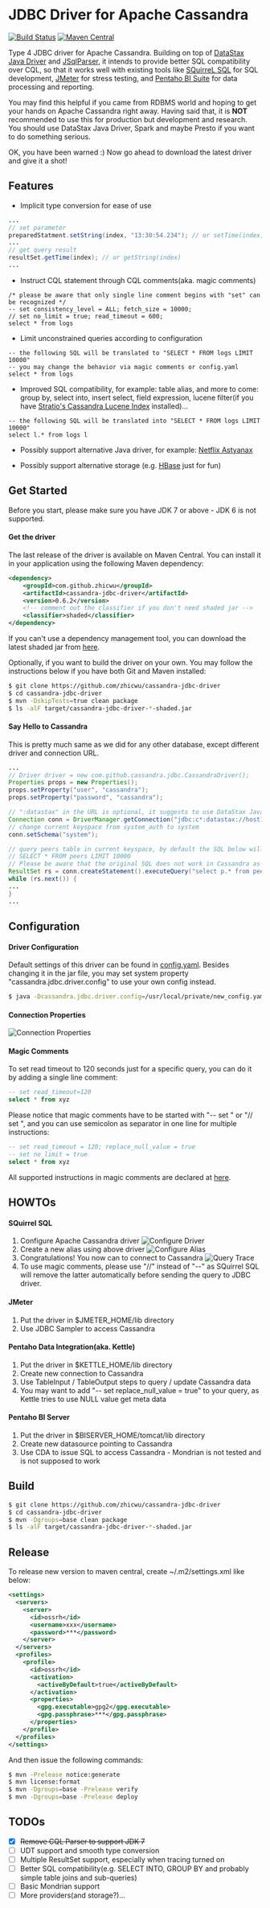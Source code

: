 # JDBC Driver for Apache Cassandra

[![Build Status](https://travis-ci.org/zhicwu/cassandra-jdbc-driver.svg?branch=master)](https://travis-ci.org/zhicwu/cassandra-jdbc-driver)
[![Maven Central](https://maven-badges.herokuapp.com/maven-central/com.github.zhicwu/cassandra-jdbc-driver/badge.svg)](https://search.maven.org/remote_content?g=com.github.zhicwu&a=cassandra-jdbc-driver&v=LATEST&c=shaded)

Type 4 JDBC driver for Apache Cassandra. Building on top of [DataStax Java Driver](https://github.com/datastax/java-driver/)
and [JSqlParser](https://github.com/JSQLParser/JSqlParser), it intends to provide better SQL compatibility over CQL,
so that it works well with existing tools like [SQuirreL SQL](http://www.squirrelsql.org/) for SQL development,
[JMeter](http://jmeter.apache.org) for stress testing, and [Pentaho BI Suite](http://community.pentaho.com/)
for data processing and reporting.

You may find this helpful if you came from RDBMS world and hoping to get your hands on Apache Cassandra right away.
Having said that, it is **NOT** recommended to use this for production but development and research. You should use
DataStax Java Driver, Spark and maybe Presto if you want to do something serious.

OK, you have been warned :) Now go ahead to download the latest driver and give it a shot!

## Features

* Implicit type conversion for ease of use
```java
...
// set parameter
preparedStatment.setString(index, "13:30:54.234"); // or setTime(index, new Time(1465536654234L))
...
// get query result
resultSet.getTime(index); // or getString(index)
...
```

* Instruct CQL statement through CQL comments(aka. magic comments)
```cql
/* please be aware that only single line comment begins with "set" can be recognized */
-- set consistency_level = ALL; fetch_size = 10000;
// set no_limit = true; read_timeout = 600;
select * from logs
```

* Limit unconstrained queries according to configuration
```cql
-- the following SQL will be translated to "SELECT * FROM logs LIMIT 10000"
-- you may change the behavior via magic comments or config.yaml
select * from logs
```

* Improved SQL compatibility, for example: table alias, and more to come: group by, select into, insert select,
field expression, lucene filter(if you have [Stratio's Cassandra Lucene Index](https://github.com/Stratio/cassandra-lucene-index) installed)...
```cql
-- the following SQL will be translated into "SELECT * FROM logs LIMIT 10000"
select l.* from logs l
```

* Possibly support alternative Java driver, for example: [Netflix Astyanax](https://github.com/Netflix/astyanax)

* Possibly support alternative storage (e.g. [HBase](http://hbase.apache.org/) just for fun)

## Get Started
Before you start, please make sure you have JDK 7 or above - JDK 6 is not supported.

#### Get the driver
The last release of the driver is available on Maven Central. You can install it in your application using
the following Maven dependency:
```xml
<dependency>
	<groupId>com.github.zhicwu</groupId>
	<artifactId>cassandra-jdbc-driver</artifactId>
	<version>0.6.2</version>
	<!-- comment out the classifier if you don't need shaded jar -->
	<classifier>shaded</classifier>
</dependency>
```
If you can't use a dependency management tool, you can download the latest shaded jar from
[here](http://central.maven.org/maven2/com/github/zhicwu/cassandra-jdbc-driver/).

Optionally, if you want to build the driver on your own. You may follow the instructions below if you have both Git
and Maven installed:
```bash
$ git clone https://github.com/zhicwu/cassandra-jdbc-driver
$ cd cassandra-jdbc-driver
$ mvn -DskipTests=true clean package
$ ls -alF target/cassandra-jdbc-driver-*-shaded.jar
```

#### Say Hello to Cassandra
This is pretty much same as we did for any other database, except different driver and connection URL.
```java
...
// Driver driver = new com.github.cassandra.jdbc.CassandraDriver();
Properties props = new Properties();
props.setProperty("user", "cassandra");
props.setProperty("password", "cassandra");

// ":datastax" in the URL is optional, it suggests to use DataStax Java driver as the provider to connect to Cassandra
Connection conn = DriverManager.getConnection("jdbc:c*:datastax://host1,host2/system_auth?consistencyLevel=ONE", props);
// change current keyspace from system_auth to system
conn.setSchema("system");

// query peers table in current keyspace, by default the SQL below will be translated into the following CQL:
// SELECT * FROM peers LIMIT 10000
// Please be aware that the original SQL does not work in Cassandra as table alias is not supported
ResultSet rs = conn.createStatement().executeQuery("select p.* from peers p");
while (rs.next()) {
...
}
...
```

## Configuration

#### Driver Configuration
Default settings of this driver can be found in [config.yaml](src/main/resources/config.yaml). Besides changing it
in the jar file, you may set system property "cassandra.jdbc.driver.config" to use your own config instead.
```bash
$ java -Dcassandra.jdbc.driver.config=/usr/local/private/new_config.yaml ...
```

#### Connection Properties
![Connection Properties](../../raw/master/resources/images/connection_properties.png)

#### Magic Comments
To set read timeout to 120 seconds just for a specific query, you can do it by adding a single line comment:
```sql
-- set read_timeout=120
select * from xyz
```
Please notice that magic comments have to be started with "-- set " or "// set ", and you can use semicolon as separator
in one line for multiple instructions:
```sql
-- set read_timeout = 120; replace_null_value = true
-- set no_limit = true
select * from xyz
```
All supported instructions in magic comments are declared at
[here](src/main/java/com/github/cassandra/jdbc/CassandraCqlStmtConfiguration.java).

## HOWTOs

#### SQuirrel SQL
1. Configure Apache Cassandra driver
    ![Configure Driver](../../raw/master/resources/images/configure_driver.png)
2. Create a new alias using above driver
    ![Configure Alias](../../raw/master/resources/images/configure_alias.png)
3. Congratulations! You now can to connect to Cassandra
    ![Query Trace](../../raw/master/resources/images/query_trace.png)
4. To use magic comments, please use "//" instead of "--" as SQuirrel SQL will remove the latter automatically
before sending the query to JDBC driver.

#### JMeter
1. Put the driver in $JMETER_HOME/lib directory
2. Use JDBC Sampler to access Cassandra

#### Pentaho Data Integration(aka. Kettle)
1. Put the driver in $KETTLE_HOME/lib directory
2. Create new connection to Cassandra
3. Use TableInput / TableOutput steps to query / update Cassandra data
4. You may want to add "-- set replace_null_value = true" to your query, as Kettle tries to use NULL value get meta data

#### Pentaho BI Server
1. Put the driver in $BISERVER_HOME/tomcat/lib directory
2. Create new datasource pointing to Cassandra
3. Use CDA to issue SQL to access Cassandra - Mondrian is not tested and is not supposed to work

## Build

```bash
$ git clone https://github.com/zhicwu/cassandra-jdbc-driver
$ cd cassandra-jdbc-driver
$ mvn -Dgroups=base clean package
$ ls -alF target/cassandra-jdbc-driver-*-shaded.jar
```

## Release

To release new version to maven central, create ~/.m2/settings.xml like below:
```xml
<settings>
  <servers>
    <server>
      <id>ossrh</id>
      <username>xxx</username>
      <password>***</password>
    </server>
  </servers>
  <profiles>
    <profile>
      <id>ossrh</id>
      <activation>
        <activeByDefault>true</activeByDefault>
      </activation>
      <properties>
        <gpg.executable>gpg2</gpg.executable>
        <gpg.passphrase>***</gpg.passphrase>
      </properties>
    </profile>
  </profiles>
</settings>
```
And then issue the following commands:

```bash
$ mvn -Prelease notice:generate
$ mvn license:format
$ mvn -Dgroups=base -Prelease verify
$ mvn -Dgroups=base -Prelease deploy
```

## TODOs
- [x] ~~Remove CQL Parser to support JDK 7~~
- [ ] UDT support and smooth type conversion
- [ ] Multiple ResultSet support, especially when tracing turned on
- [ ] Better SQL compatibility(e.g. SELECT INTO, GROUP BY and probably simple table joins and sub-queries)
- [ ] Basic Mondrian support
- [ ] More providers(and storage?)...
